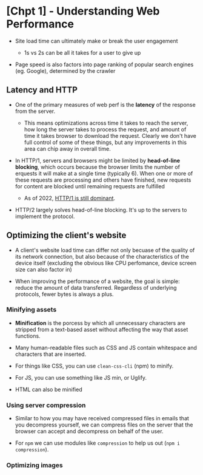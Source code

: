 # [Chpt 1] - Understanding Web Performance

- Site load time can ultimately make or break the user engagement
    - 1s vs 2s can be all it takes for a user to give up

- Page speed is also factors into page ranking of popular search engines (eg. Google), determined by the crawler

## Latency and HTTP

- One of the primary measures of web perf is the __latency__ of the response from the server.
    - This means optimizations across time it takes to reach the server, how long the server takes to process the request, and amount of time it takes browser to download the request. Clearly we don't have full control of some of these things, but any improvements in this area can chip away in overall time.

- In HTTP/1, servers and browsers might be limited by __head-of-line blocking__, which occurs because the browser limits the number of erquests it will make at a single time (typically 6). When one or more of these requests are processing and others have finished, new requests for content are blocked until remaining requests are fulfilled
    - As of 2022, [HTTP/1 is still dominant](https://w3techs.com/technologies/overview/site_element).

- HTTP/2 largely solves head-of-line blocking. It's up to the servers to implement the protocol.

## Optimizing the client's website

- A client's website load time can differ not only becuase of the quality of its network connection, but also because of the characteristics of the device itself (excluding the obvious like CPU perfomance, device screen size can also factor in)

- When improving the performance of a website, the goal is simple: reduce the amount of data transferred. Regardless of underlying protocols, fewer bytes is always a plus.

### Minifying assets

- __Minification__ is the porcess by which all unnecessary characters are stripped from a text-based asset without affecting the way that asset functions.

- Many human-readable files such as CSS and JS contain whitespace and characters that are inserted.

- For things like CSS, you can use `clean-css-cli` (npm) to minify. 

- For JS, you can use something like JS min, or Uglify.

- HTML can also be minified

### Using server compression

- Similar to how you may have received compressed files in emails that you decompress yourself, we can compress files on the server that the browser can accept and decompress on behalf of the user.

- For `npm` we can use modules like `compression` to help us out (`npm i compression`).


### Optimizing images

